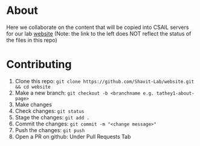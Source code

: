 # About
Here we collaborate on the content that will be copied into CSAIL servers for our lab [website](https://shavitlab.csail.mit.edu/) (Note: the link to the left does NOT reflect the status of the files in this repo)

# Contributing
1. Clone this repo: `git clone https://github.com/Shavit-Lab/website.git && cd website`
2. Make a new branch: `git checkout -b <branchname e.g. tathey1-about-page>`
3. Make changes
4. Check changes: `git status`
5. Stage the changes: `git add .`
6. Commit the changes: `git commit -m "<change message>"`
7. Push the changes: `git push`
8. Open a PR on github: Under Pull Requests Tab
